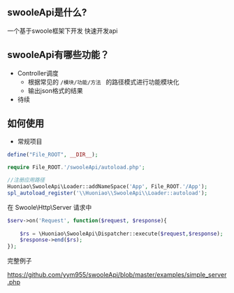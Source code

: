 
## swooleApi是什么?
一个基于swoole框架下开发 快速开发api



## swooleApi有哪些功能？

* Controller调度
    *  根据常见的 `/模块/功能/方法 ` 的路径模式进行功能模块化
    *  输出json格式的结果
* 待续

## 如何使用
* 常规项目

```php
define("File_ROOT", __DIR__);

require File_ROOT.'/swooleApi/autoload.php';

//注册应用路径
Huoniao\SwooleApi\Loader::addNameSpace('App', File_ROOT.'/App');
spl_autoload_register('\\Huoniao\\SwooleApi\\Loader::autoload');

```

在 Swoole\Http\Server 请求中

```php
$serv->on('Request', function($request, $response){
    
    $rs = \Huoniao\SwooleApi\Dispatcher::execute($request,$response);
    $response->end($rs); 
});

```

完整例子

https://github.com/yym955/swooleApi/blob/master/examples/simple_server.php
